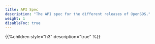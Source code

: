 ```yaml
---
title: API Spec
description: "The API spec for the different releases of OpenSDS."
weight: 1
disableToc: true
---
```


{{%children style="h3" description="true" %}}  
